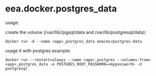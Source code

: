 # eea.docker.postgres_data

usage: 

create the volume (/var/lib//pgsql/data and /var/lib/postgresql/data): 

    docker run -d --name <app>_postgres_data eeacms/postgres-data

usage it with postgres example:

    docker run --restart=always --name <app>_postgres --volumes-from=<app>_postgres_data -e POSTGRES_ROOT_PASSWORD=<mypassword> -d postgresql
